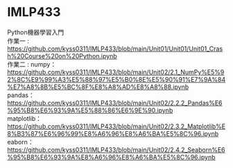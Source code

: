 # IMLP433
Python機器學習入門<br>
作業一 : https://github.com/kyss0311/IMLP433/blob/main/Unit01/Unit01/Unit01_Crash%20Course%20on%20Python.ipynb <br>
作業二 : numpy：https://github.com/kyss0311/IMLP433/blob/main/Unit02/2.1_NumPy%E5%92%8C%E9%99%A3%E5%88%97%E5%B0%8E%E5%90%91%E7%9A%84%E7%A8%8B%E5%BC%8F%E8%A8%AD%E8%A8%88.ipynb <br>
        pandas：https://github.com/kyss0311/IMLP433/blob/main/Unit02/2.2.2_Pandas%E6%95%B8%E6%93%9A%E5%88%86%E6%9E%90.ipynb <br>
        matplotlib：https://github.com/kyss0311/IMLP433/blob/main/Unit02/2.3.2_Matplotlib%E8%B3%87%E6%96%99%E8%A6%96%E8%A6%BA%E5%8C%96.ipynb <br>
        eaborn：https://github.com/kyss0311/IMLP433/blob/main/Unit02/2.4.2_Seaborn%E6%95%B8%E6%93%9A%E8%A6%96%E8%A6%BA%E5%8C%96.ipynb <br>

